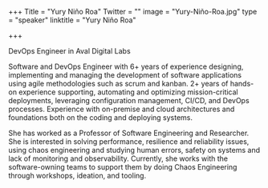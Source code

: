 ﻿+++
Title = "Yury Niño Roa"
Twitter = ""
image = "Yury-Niño-Roa.jpg"
type = "speaker"
linktitle = "Yury Niño Roa"

+++

DevOps Engineer in Aval Digital Labs

Software and DevOps Engineer with 6+ years of experience designing, implementing and managing the development of software applications using agile methodologies such as scrum and kanban. 2+ years of hands-on experience supporting, automating and optimizing mission-critical deployments, leveraging configuration management, CI/CD, and DevOps processes. Experience with on-premise and cloud architectures and foundations both on the coding and deploying systems. 

She has worked as a Professor of Software Engineering and Researcher. She is interested in solving performance, resilience and reliability issues, using chaos engineering and studying human errors, safety on systems and lack of monitoring and observability. Currently, she works with the software-owning teams to support them by doing Chaos Engineering through workshops, ideation, and tooling. 

